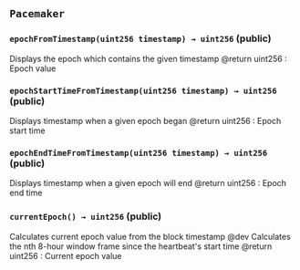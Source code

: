 ## `Pacemaker`






### `epochFromTimestamp(uint256 timestamp) → uint256` (public)

Displays the epoch which contains the given timestamp
        @return uint256 : Epoch value



### `epochStartTimeFromTimestamp(uint256 timestamp) → uint256` (public)

Displays timestamp when a given epoch began
        @return uint256 : Epoch start time



### `epochEndTimeFromTimestamp(uint256 timestamp) → uint256` (public)

Displays timestamp when a given epoch will end
        @return uint256 : Epoch end time



### `currentEpoch() → uint256` (public)

Calculates current epoch value from the block timestamp
        @dev Calculates the nth 8-hour window frame since the heartbeat's start time
        @return uint256 : Current epoch value




